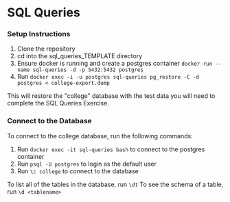 # SQL Queries

### Setup Instructions
1. Clone the repository
2. cd into the sql_queries_TEMPLATE directory
3. Ensure docker is running and create a postgres container `docker run --name sql-queries -d -p 5432:5432 postgres`
4. Run `docker exec -i -u postgres sql-queries pg_restore -C -d postgres < college-export.dump`

This will restore the "college" database with the test data you will need to complete the SQL Queries Exercise.

### Connect to the Database
To connect to the college database, run the following commands:
1. Run `docker exec -it sql-queries bash` to connect to the postgres container
2. Run `psql -U postgres` to login as the default user
3. Run `\c college` to connect to the database

To list all of the tables in the database, run `\dt`
To see the schema of a table, run `\d <tablename>`
